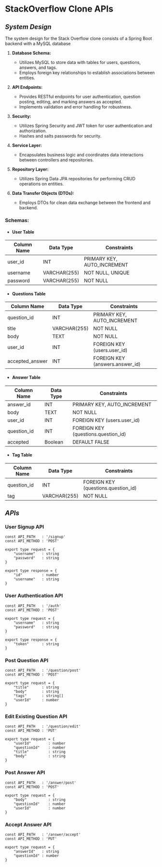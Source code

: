 # StackOverflow Clone APIs

## *System Design*

The system design for the Stack Overflow clone consists of a Spring Boot backend with a MySQL database

1. **Database Schema:**
    - Utilizes MySQL to store data with tables for users, questions, answers, and tags.
    - Employs foreign key relationships to establish associations between entities.

2. **API Endpoints:**
    - Provides RESTful endpoints for user authentication, question posting, editing, and marking answers as accepted.
    - Implements validation and error handling for robustness.

3. **Security:**
    - Utilizes Spring Security and JWT token for user authentication and authorization.
    - Hashes and salts passwords for security.

4. **Service Layer:**
    - Encapsulates business logic and coordinates data interactions between controllers and repositories.

5. **Repository Layer:**
    - Utilizes Spring Data JPA repositories for performing CRUD operations on entities.

6. **Data Transfer Objects (DTOs):**
    - Employs DTOs for clean data exchange between the frontend and backend.

### Schemas:
- #### User Table
| Column Name | Data Type        | Constraints                 |
|-------------|------------------|-----------------------------|
| user_id     | INT              | PRIMARY KEY, AUTO_INCREMENT |
| username    | VARCHAR(255)     | NOT NULL, UNIQUE            |
| password    | VARCHAR(255)     | NOT NULL                    |

- #### Questions Table
| Column Name     | Data Type    | Constraints                     |
|-----------------|--------------|---------------------------------|
| question_id     | INT          | PRIMARY KEY, AUTO_INCREMENT     |
| title           | VARCHAR(255) | NOT NULL                        |
| body            | TEXT         | NOT NULL                        |
| user_id         | INT          | FOREIGN KEY (users.user_id)     |
| accepted_answer | INT          | FOREIGN KEY (answers.answer_id) |

- #### Answer Table
| Column Name | Data Type        | Constraints                         |
|-------------|------------------|-------------------------------------|
| answer_id   | INT              | PRIMARY KEY, AUTO_INCREMENT         |
| body        | TEXT             | NOT NULL                            |
| user_id     | INT              | FOREIGN KEY (users.user_id)         |
| question_id | INT              | FOREIGN KEY (questions.question_id) |
|accepted     | Boolean          | DEFAULT FALSE                       |

- #### Tag Table
| Column Name | Data Type    | Constraints                         |
|-------------|--------------|-------------------------------------|
| question_id | INT          | FOREIGN KEY (questions.question_id) |
| tag         | VARCHAR(255) | NOT NULL                            |


## *APIs*

### User Signup API
```
const API_PATH   : '/signup'
const API_METHOD : 'POST'

export type request = {
    "username"   : string
    "password"   : string
} 

export type response = {
    "id"         : number
    "username"   : string
}
```

### User Authentication API
```
const API_PATH   : '/auth'
const API_METHOD : 'POST'

export type request = {
    "username"   : string
    "password"   : string
}

export type response = {
    "token"      : string
}
```

### Post Question API
```
const API_PATH   : '/question/post'
const API_METHOD : 'POST'

export type request = {
    "title"      : string
    "body"       : string
    "tags"       : string[]
    "userId"     : number
}

```

### Edit Existing Question API

```
const API_PATH   : '/question/edit'
const API_METHOD : 'PUT'

export type request = {
    "userId"        : number
    "questionId"    : number
    "title"         : string
    "body"          : string
}
```


### Post Answer API
```
const API_PATH   : '/answer/post'
const API_METHOD : 'POST'

export type request = {
    "body"          : string
    "questionId"    : number
    "userId"        : number
}

```




### Accept Answer API
```
const API_PATH   : '/answer/accept'
const API_METHOD : 'PUT'

export type request = {
    "answerId"   : string
    "questionId" : number
}

```
